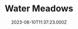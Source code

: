 ---
date: 2023-08-10T11:37:23.000Z
title: Water Meadows
latitude: 52.038561169492404
longitude: 0.7234260806208037
category: checkin
---